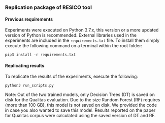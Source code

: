 ### Replication package of RESICO tool

#### Previous requirements
Experiments were executed on Python 3.7.x, this version or a more updated version of Python is recommended.
External libraries used in the experiments are included in the `requirements.txt` file.
To install them simply execute the following command on a terminal within the root folder:
```
pip3 install -r requirements.txt
```

#### Replicating results
To replicate the results of the experiments, execute the following:
```
python3 run_scripts.py
```

Note: Out of the two trained models, only Decision Trees (DT) is saved on disk for the Qualitas evaluation.
Due to the size Random Forest (RF) requires (more than 100 GB), this model is not saved on disk.
We provided the code in case you also wanted to save this model.
Results reported on the paper for Qualitas corpus were calculated using the saved version of DT and RF.